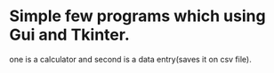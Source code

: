 # Simple few programs which using Gui and Tkinter.
one is a calculator and second is a data entry(saves it on csv file).
